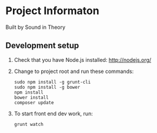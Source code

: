 # Project Informaton

Built by Sound in Theory

## Development setup

1. Check that you have Node.js installed: http://nodejs.org/
2. Change to project root and run these commands:
    
    ```
    sudo npm install -g grunt-cli
    sudo npm install -g bower
    npm install
    bower install
    composer update
    ```
3. To start front end dev work, run:

    ```
    grunt watch
    ```
    
